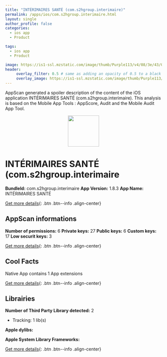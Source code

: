 ```yaml
---
title: "INTÉRIMAIRES SANTÉ (com.s2hgroup.interimaire)"
permalink: /apps/ios/com.s2hgroup.interimaire.html
layout: single
author_profile: false
categories: 
  - ios app 
  - Product 

tags: 
  - ios app 
  - Product 

image: https://is1-ssl.mzstatic.com/image/thumb/Purple113/v4/08/3e/43/083e43dd-273d-1e4a-6ca4-b31bb9aff363/mzl.ypiqhstb.jpg/512x512bb.jpg
header: 
     overlay_filter: 0.5 # same as adding an opacity of 0.5 to a black background
     overlay_image: https://is1-ssl.mzstatic.com/image/thumb/Purple113/v4/08/3e/43/083e43dd-273d-1e4a-6ca4-b31bb9aff363/mzl.ypiqhstb.jpg/512x512bb.jpg
---
```

AppScan generated a spoiler description of the content of the iOS application INTÉRIMAIRES SANTÉ (com.s2hgroup.interimaire). This analysis is based on the Mobile App Tools : AppScore, Audit and the Mobile Audit App Tool.

  
  
<div style="text-align: center;"><img src="https://is1-ssl.mzstatic.com/image/thumb/Purple113/v4/08/3e/43/083e43dd-273d-1e4a-6ca4-b31bb9aff363/mzl.ypiqhstb.jpg/512x512bb.jpg" width="100" height="100"></div>  
  
# INTÉRIMAIRES SANTÉ (com.s2hgroup.interimaire

**BundleId:** com.s2hgroup.interimaire
**App Version:** 1.8.3
**App Name:** INTÉRIMAIRES SANTÉ


[Get more details](/pricing.html){: .btn .btn--info .align-center}  
  
## AppScan informations 

**Number of permissions:** 6
**Private keys:** 27
**Public keys:** 6
**Custom keys:** 17
**Low securit keys:** 3
  
[Get more details](/pricing.html){: .btn .btn--info .align-center}

## Cool Facts

Native App
contains 1 App extensions
  
[Get more details](/pricing.html){: .btn .btn--info .align-center}

## Librairies 
**Number of Third Party Library detected:** 2
- Tracking: 1 lib(s)

**Apple dylibs:**


**Apple System Library Frameworks:**


  
[Get more details](/pricing.html){: .btn .btn--info .align-center}

